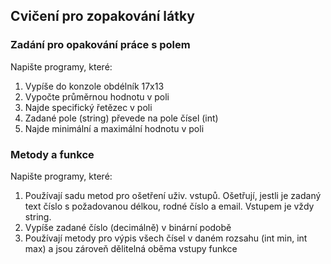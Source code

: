 ## Cvičení pro zopakování látky

### Zadání pro opakování práce s polem

Napište programy, které:

1.  Vypíše do konzole obdélník 17x13
2.  Vypočte průměrnou hodnotu v poli
3.  Najde specifický řetězec v poli
4.  Zadané pole (string) převede na pole čísel (int)
5.  Najde minimální a maximální hodnotu v poli

### Metody a funkce

Napište programy, které:

1.  Používají sadu metod pro ošetření uživ. vstupů. Ošetřují, jestli je zadaný text číslo s požadovanou délkou, rodné číslo a email. Vstupem je vždy string.
2.  Vypíše zadané číslo (decimálně) v binární podobě
3.  Používají metody pro výpis všech čísel v daném rozsahu (int min, int max) a jsou zároveň dělitelná oběma vstupy funkce
